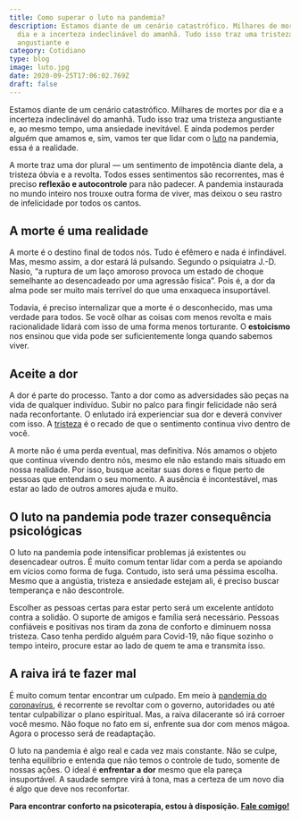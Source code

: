 ```yaml
---
title: Como superar o luto na pandemia?
description: Estamos diante de um cenário catastrófico. Milhares de mortes por
  dia e a incerteza indeclinável do amanhã. Tudo isso traz uma tristeza
  angustiante e
category: Cotidiano
type: blog
image: luto.jpg
date: 2020-09-25T17:06:02.769Z
draft: false
---
```


Estamos diante de um cenário catastrófico. Milhares de mortes por dia e a incerteza indeclinável do amanhã. Tudo isso traz uma tristeza angustiante e, ao mesmo tempo, uma ansiedade inevitável. E ainda podemos perder alguém que amamos e, sim, vamos ter que lidar com o [luto](https://yuribusin.com.br/5-dicas-para-superar-o-luto/) na pandemia, essa é a realidade.

A morte traz uma dor plural — um sentimento de impotência diante dela, a tristeza óbvia e a revolta. Todos esses sentimentos são recorrentes, mas é preciso **reflexão e autocontrole** para não padecer. A pandemia instaurada no mundo inteiro nos trouxe outra forma de viver, mas deixou o seu rastro de infelicidade por todos os cantos.

## A morte é uma realidade

A morte é o destino final de todos nós. Tudo é efêmero e nada é infindável. Mas, mesmo assim, a dor estará lá pulsando. Segundo o psiquiatra J.-D. Nasio, “a ruptura de um laço amoroso provoca um estado de choque semelhante ao desencadeado por uma agressão física”. Pois é, a dor da alma pode ser muito mais terrível do que uma enxaqueca insuportável.

Todavia, é preciso internalizar que a morte é o desconhecido, mas uma verdade para todos. Se você olhar as coisas com menos revolta e mais racionalidade lidará com isso de uma forma menos torturante. O **estoicismo** nos ensinou que vida pode ser suficientemente longa quando sabemos viver.

## Aceite a dor

A dor é parte do processo. Tanto a dor como as adversidades são peças na vida de qualquer indivíduo. Subir no palco para fingir felicidade não será nada reconfortante. O enlutado irá experienciar sua dor e deverá conviver com isso. A [tristeza](https://yuribusin.com.br/tristeza-ou-depressao-como-diferenciar-uma-da-outra/) é o recado de que o sentimento continua vivo dentro de você.

A morte não é uma perda eventual, mas definitiva. Nós amamos o objeto que continua vivendo dentro nós, mesmo ele não estando mais situado em nossa realidade. Por isso, busque aceitar suas dores e fique perto de pessoas que entendam o seu momento. A ausência é incontestável, mas estar ao lado de outros amores ajuda e muito.

## O luto na pandemia pode trazer consequência psicológicas

O luto na pandemia pode intensificar problemas já existentes ou desencadear outros. É muito comum tentar lidar com a perda se apoiando em vícios como forma de fuga. Contudo, isto será uma péssima escolha. Mesmo que a angústia, tristeza e ansiedade estejam ali, é preciso buscar temperança e não descontrole.

Escolher as pessoas certas para estar perto será um excelente antídoto contra a solidão. O suporte de amigos e família será necessário. Pessoas confiáveis e positivas nos tiram da zona de conforto e diminuem nossa tristeza. Caso tenha perdido alguém para Covid-19, não fique sozinho o tempo inteiro, procure estar ao lado de quem te ama e transmita isso.

## A raiva irá te fazer mal

É muito comum tentar encontrar um culpado. Em meio à [pandemia do coronavírus](https://yuribusin.com.br/12-dicas-saude-mental-quarentena/), é recorrente se revoltar com o governo, autoridades ou até tentar culpabilizar o plano espiritual. Mas, a raiva dilacerante só irá corroer você mesmo. Não foque no fato em si, enfrente sua dor com menos mágoa. Agora o processo será de readaptação.

O luto na pandemia é algo real e cada vez mais constante. Não se culpe, tenha equilíbrio e entenda que não temos o controle de tudo, somente de nossas ações. O ideal é **enfrentar a dor** mesmo que ela pareça insuportável. A saudade sempre virá à tona, mas a certeza de um novo dia é algo que deve nos reconfortar.

**Para encontrar conforto na psicoterapia, estou à disposição. [Fale comigo!](https://yuribusin.com.br/contato/)**

